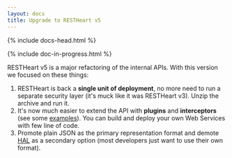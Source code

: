 ```yaml
---
layout: docs
title: Upgrade to RESTHeart v5
---
```


<div markdown="1" class="col-12 col-md-9 col-xl-8 py-md-3 bd-content">

{% include docs-head.html %}

{% include doc-in-progress.html %}

RESTHeart v5 is a major refactoring of the internal APIs. With this version we focused on these things:

1. RESTHeart is back a **single unit of deployment**, no more need to run a separate security layer (it's muck like it was RESTHeart v3). Unzip the archive and run it.
2. It's now much easier to extend the API with **plugins** and **interceptors** (see some [examples](https://github.com/SoftInstigate/restheart-examples)). You can build and deploy your own Web Services with few line of code.
3. Promote plain JSON as the primary representation format and demote [HAL](http://stateless.co/hal_specification.html) as a secondary option (most developers just want to use their own format).

</div>
